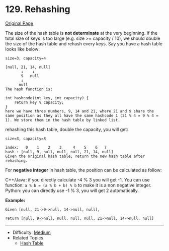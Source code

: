 # 129. Rehashing   
[Original Page](https://www.lintcode.com/problem/rehashing/description)   
 
The size of the hash table is **not determinate** at the very beginning. 
If the total size of keys is too large (e.g. size >= capacity / 10), we should double the size of the hash table and rehash every keys. Say you have a hash table looks like below:
```
size=3, capacity=4

[null, 21, 14, null]
       ↓    ↓
       9   null
       ↓
      null
The hash function is:

int hashcode(int key, int capacity) {
    return key % capacity;
}
here we have three numbers, 9, 14 and 21, where 21 and 9 share the same position as they all have the same hashcode 1 (21 % 4 = 9 % 4 = 1). We store them in the hash table by linked list.
```   

rehashing this hash table, double the capacity, you will get:

```
size=3, capacity=8

index:   0    1    2    3     4    5    6   7
hash : [null, 9, null, null, null, 21, 14, null]
Given the original hash table, return the new hash table after rehashing.
```

For **negative integer** in hash table, the position can be calculated as follow:

C++/Java: if you directly calculate -4 % 3 you will get -1. You can use function: `a % b = (a % b + b) % b` to make it is a non negative integer.
Python: you can directly use -1 % 3, you will get 2 automatically.

 
**Example:**   
```
Given [null, 21->9->null, 14->null, null],

return [null, 9->null, null, null, null, 21->null, 14->null, null]
```   

---

* Difficulty: [Medium](https://leetcode.com/problemset/all/?difficulty=Medium)
* Related Topics 
  * [Hash Table](https://leetcode.com/tag/hash-table/)
